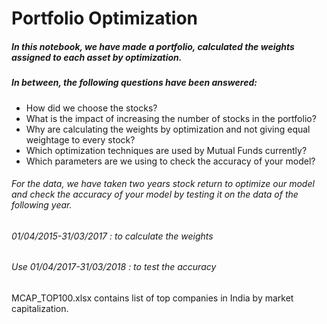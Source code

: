 # Portfolio Optimization

##### In this notebook, we have made a portfolio, calculated the weights assigned to each asset by optimization.
##### In between, the following questions have been answered:
 - How did we choose the stocks?
 - What is the impact of increasing the number of stocks in the portfolio?
 - Why are calculating the weights by optimization and not giving equal weightage to every stock?
 - Which optimization techniques are used by Mutual Funds currently?
 - Which parameters are we using to check the accuracy of your model?

###### For the data, we have taken two years stock return to optimize our model and check the accuracy of your model by testing it on the data of the following year.
###### 01/04/2015-31/03/2017 : to calculate the weights
###### Use 01/04/2017-31/03/2018 : to test the accuracy

MCAP_TOP100.xlsx contains list of top companies in India by market capitalization.
